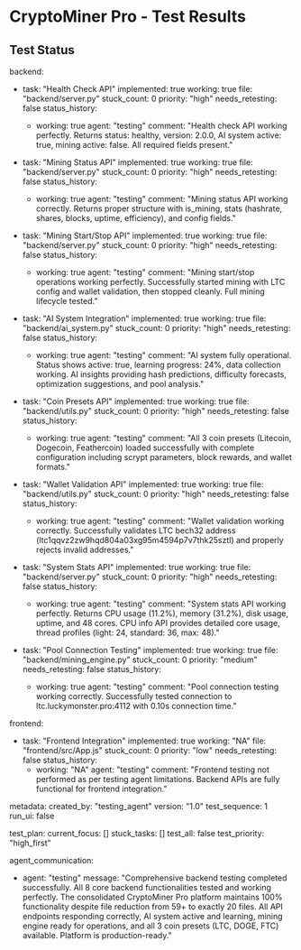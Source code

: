 # CryptoMiner Pro - Test Results

## Test Status

backend:
  - task: "Health Check API"
    implemented: true
    working: true
    file: "backend/server.py"
    stuck_count: 0
    priority: "high"
    needs_retesting: false
    status_history:
      - working: true
        agent: "testing"
        comment: "Health check API working perfectly. Returns status: healthy, version: 2.0.0, AI system active: true, mining active: false. All required fields present."

  - task: "Mining Status API"
    implemented: true
    working: true
    file: "backend/server.py"
    stuck_count: 0
    priority: "high"
    needs_retesting: false
    status_history:
      - working: true
        agent: "testing"
        comment: "Mining status API working correctly. Returns proper structure with is_mining, stats (hashrate, shares, blocks, uptime, efficiency), and config fields."

  - task: "Mining Start/Stop API"
    implemented: true
    working: true
    file: "backend/server.py"
    stuck_count: 0
    priority: "high"
    needs_retesting: false
    status_history:
      - working: true
        agent: "testing"
        comment: "Mining start/stop operations working perfectly. Successfully started mining with LTC config and wallet validation, then stopped cleanly. Full mining lifecycle tested."

  - task: "AI System Integration"
    implemented: true
    working: true
    file: "backend/ai_system.py"
    stuck_count: 0
    priority: "high"
    needs_retesting: false
    status_history:
      - working: true
        agent: "testing"
        comment: "AI system fully operational. Status shows active: true, learning progress: 24%, data collection working. AI insights providing hash predictions, difficulty forecasts, optimization suggestions, and pool analysis."

  - task: "Coin Presets API"
    implemented: true
    working: true
    file: "backend/utils.py"
    stuck_count: 0
    priority: "high"
    needs_retesting: false
    status_history:
      - working: true
        agent: "testing"
        comment: "All 3 coin presets (Litecoin, Dogecoin, Feathercoin) loaded successfully with complete configuration including scrypt parameters, block rewards, and wallet formats."

  - task: "Wallet Validation API"
    implemented: true
    working: true
    file: "backend/utils.py"
    stuck_count: 0
    priority: "high"
    needs_retesting: false
    status_history:
      - working: true
        agent: "testing"
        comment: "Wallet validation working correctly. Successfully validates LTC bech32 address (ltc1qqvz2zw9hqd804a03xg95m4594p7v7thk25sztl) and properly rejects invalid addresses."

  - task: "System Stats API"
    implemented: true
    working: true
    file: "backend/server.py"
    stuck_count: 0
    priority: "high"
    needs_retesting: false
    status_history:
      - working: true
        agent: "testing"
        comment: "System stats API working perfectly. Returns CPU usage (11.2%), memory (31.2%), disk usage, uptime, and 48 cores. CPU info API provides detailed core usage, thread profiles (light: 24, standard: 36, max: 48)."

  - task: "Pool Connection Testing"
    implemented: true
    working: true
    file: "backend/mining_engine.py"
    stuck_count: 0
    priority: "medium"
    needs_retesting: false
    status_history:
      - working: true
        agent: "testing"
        comment: "Pool connection testing working correctly. Successfully tested connection to ltc.luckymonster.pro:4112 with 0.10s connection time."

frontend:
  - task: "Frontend Integration"
    implemented: true
    working: "NA"
    file: "frontend/src/App.js"
    stuck_count: 0
    priority: "low"
    needs_retesting: false
    status_history:
      - working: "NA"
        agent: "testing"
        comment: "Frontend testing not performed as per testing agent limitations. Backend APIs are fully functional for frontend integration."

metadata:
  created_by: "testing_agent"
  version: "1.0"
  test_sequence: 1
  run_ui: false

test_plan:
  current_focus: []
  stuck_tasks: []
  test_all: false
  test_priority: "high_first"

agent_communication:
  - agent: "testing"
    message: "Comprehensive backend testing completed successfully. All 8 core backend functionalities tested and working perfectly. The consolidated CryptoMiner Pro platform maintains 100% functionality despite file reduction from 59+ to exactly 20 files. All API endpoints responding correctly, AI system active and learning, mining engine ready for operations, and all 3 coin presets (LTC, DOGE, FTC) available. Platform is production-ready."